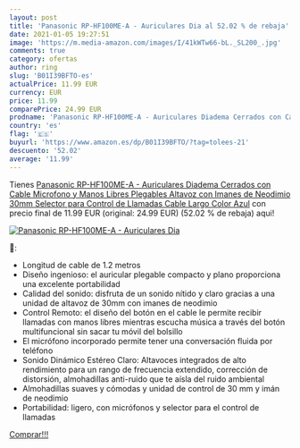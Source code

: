 ```yaml
---
layout: post
title: 'Panasonic RP-HF100ME-A - Auriculares Dia al 52.02 % de rebaja'
date: 2021-01-05 19:27:51
image: 'https://m.media-amazon.com/images/I/41kWTw66-bL._SL200_.jpg'
comments: true
category: ofertas
author: ring
slug: 'B01I39BFTO-es'
actualPrice: 11.99 EUR
currency: EUR
price: 11.99
comparePrice: 24.99 EUR
prodname: 'Panasonic RP-HF100ME-A - Auriculares Diadema Cerrados con Cable  Microfono y Manos Libres  Plegables  Altavoz con Imanes de Neodimio 30mm  Selector para Control de Llamadas  Cable Largo  Color Azul'
country: 'es'
flag: '🇪🇸'
buyurl: 'https://www.amazon.es/dp/B01I39BFTO/?tag=tolees-21'
descuento: '52.02'
average: '11.99'
---
```


Tienes [Panasonic RP-HF100ME-A - Auriculares Diadema Cerrados con Cable  Microfono y Manos Libres  Plegables  Altavoz con Imanes de Neodimio 30mm  Selector para Control de Llamadas  Cable Largo  Color Azul](https://www.amazon.es/dp/B01I39BFTO/?tag=tolees-21) con precio final de  11.99 EUR (original: 24.99 EUR) (52.02 %  de rebaja) aqui!

[![Panasonic RP-HF100ME-A - Auriculares Dia](https://m.media-amazon.com/images/I/41kWTw66-bL._SL200_.jpg)](https://www.amazon.es/dp/B01I39BFTO/?tag=tolees-21)

🔎:

- Longitud de cable de 1.2 metros
- Diseño ingenioso: el auricular plegable compacto y plano proporciona una excelente portabilidad
- Calidad del sonido: disfruta de un sonido nítido y claro gracias a una unidad de altavoz de 30mm con imanes de neodimio
- Control Remoto: el diseño del botón en el cable le permite recibir llamadas con manos libres mientras escucha música a través del botón multifuncional sin sacar tu móvil del bolsillo
- El micrófono incorporado permite tener una conversación fluida por teléfono
- Sonido Dinámico Estéreo Claro: Altavoces integrados de alto rendimiento para un rango de frecuencia extendido, corrección de distorsión, almohadillas anti-ruido que te aísla del ruido ambiental
- Almohadillas suaves y cómodas y unidad de control de 30 mm y imán de neodimio
- Portabilidad: ligero, con micrófonos y selector para el control de llamadas

[Comprar!!!](https://www.amazon.es/dp/B01I39BFTO/?tag=tolees-21)

